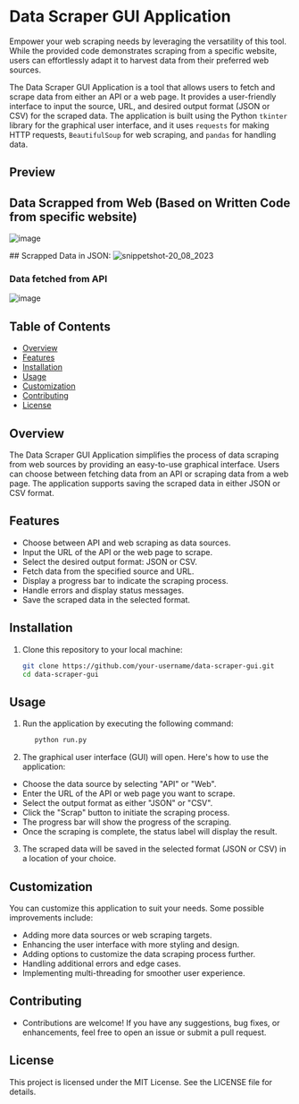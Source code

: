 # Data Scraper GUI Application

Empower your web scraping needs by leveraging the versatility of this tool. While the provided code demonstrates scraping from a specific website, users can effortlessly adapt it to harvest data from their preferred web sources.

The Data Scraper GUI Application is a tool that allows users to fetch and scrape data from either an API or a web page. It provides a user-friendly interface to input the source, URL, and desired output format (JSON or CSV) for the scraped data. The application is built using the Python `tkinter` library for the graphical user interface, and it uses `requests` for making HTTP requests, `BeautifulSoup` for web scraping, and `pandas` for handling data.

## Preview

## Data Scrapped from Web (Based on Written Code from specific website)
![image](https://github.com/Dev-Hooman/data-scrapper/assets/80707427/c7298b25-505f-46d3-be7e-f541b1eccc9a)

## Scrapped Data in JSON:
![snippetshot-20_08_2023](https://github.com/Dev-Hooman/data-scrapper/assets/80707427/f49df615-b9f6-44f8-8ec6-36aa8f619f5e)



### Data fetched from API
![image](https://github.com/Dev-Hooman/data-scrapper/assets/80707427/7494540b-cc1f-4771-8939-5f07c0470a3a)




## Table of Contents

- [Overview](#overview)
- [Features](#features)
- [Installation](#installation)
- [Usage](#usage)
- [Customization](#customization)
- [Contributing](#contributing)
- [License](#license)

## Overview

The Data Scraper GUI Application simplifies the process of data scraping from web sources by providing an easy-to-use graphical interface. Users can choose between fetching data from an API or scraping data from a web page. The application supports saving the scraped data in either JSON or CSV format.

## Features

- Choose between API and web scraping as data sources.
- Input the URL of the API or the web page to scrape.
- Select the desired output format: JSON or CSV.
- Fetch data from the specified source and URL.
- Display a progress bar to indicate the scraping process.
- Handle errors and display status messages.
- Save the scraped data in the selected format.

## Installation

1. Clone this repository to your local machine:

   ```bash
   git clone https://github.com/your-username/data-scraper-gui.git
   cd data-scraper-gui


## Usage

1. Run the application by executing the following command:

   ```bash
      python run.py

2. The graphical user interface (GUI) will open. Here's how to use the application:

- Choose the data source by selecting "API" or "Web".
- Enter the URL of the API or web page you want to scrape.
- Select the output format as either "JSON" or "CSV".
- Click the "Scrap" button to initiate the scraping process.
- The progress bar will show the progress of the scraping.
- Once the scraping is complete, the status label will display the result.
  
3. The scraped data will be saved in the selected format (JSON or CSV) in a location of your choice.


## Customization
  
  You can customize this application to suit your needs. Some possible improvements include:

- Adding more data sources or web scraping targets.
- Enhancing the user interface with more styling and design.
- Adding options to customize the data scraping process further.
- Handling additional errors and edge cases.
- Implementing multi-threading for smoother user experience.
  
## Contributing
- Contributions are welcome! If you have any suggestions, bug fixes, or enhancements, feel free to open an issue or submit a pull request.

## License
This project is licensed under the MIT License. See the LICENSE file for details.

